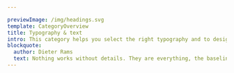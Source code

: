 ```yaml
---

previewImage: /img/headings.svg
template: CategoryOverview
title: Typography & text
intro: This category helps you select the right typography and to design with text.
blockquote:
  author: Dieter Rams
  text: Nothing works without details. They are everything, the baseline of quality.
---
```

